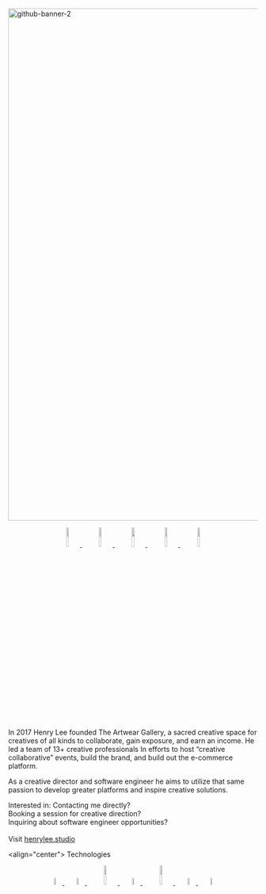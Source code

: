 # 

<a href = "https://henrylee.studio/"><a href = "https://henrylee.studio/">
<img width="1032" alt="github-banner-2" src="https://user-images.githubusercontent.com/101936420/171940001-352d1d91-92a6-410d-b768-c22ceebf646d.png"
alt = "Portfolio" alt = "Portfolio"></a>

<p align="center">
  <a href="https://henrylee.studio/" target="_blank">
    <img src="https://user-images.githubusercontent.com/101936420/172000054-7df36c23-7223-488f-8ecd-9f6bb4a79ff4.png" width="10%"/>
  </a>
&nbsp&nbsp
  <a href="https://www.linkedin.com/in/henry-lee-studio/" target="_blank">
    <img src="https://user-images.githubusercontent.com/101936420/172000064-68bffe39-7735-44bf-8b9e-5228913c5eed.png" width="10%"/>
  </a>
&nbsp&nbsp
  <a href="https://twitter.com/henryleestudio" target="_blank">
    <img src="https://user-images.githubusercontent.com/101936420/172000066-76823694-4946-4c18-9b6c-866c9428a49c.png" width="10%"/>
  </a>
&nbsp&nbsp
  <a href="https://angel.co/u/henry-lee-studio" target="_blank">
      <img src="https://user-images.githubusercontent.com/101936420/172000074-c75d3108-337c-4756-8a45-f05912613242.png" width="10%"/>
  </a>
&nbsp&nbsp
  <a href="https://docs.google.com/document/d/11bE3jL_fGmSpUj5IAVL7uvYC7NxaE7yJhx3ftZXw0As/edit" target="_blank">
      <img src="https://user-images.githubusercontent.com/101936420/172000081-20e4d8e7-7785-4e19-94a9-4be5cf40506c.png" width="10%"/>
  </a>
  </p>

In 2017 Henry Lee founded The Artwear Gallery, a sacred creative space for creatives of all kinds to collaborate, gain exposure, and earn an income. He led a team of 13+ creative professionals In efforts to host “creative collaborative” events, build the brand, and build out the e-commerce platform.

As a creative director and software engineer he aims to utilize that same passion to develop greater platforms and inspire creative solutions.

Interested in:
Contacting me directly? <br>
Booking a session for creative direction? <br>
Inquiring about software engineer opportunities? <br>
<br>
Visit <a href = "https://henrylee.studio/">henrylee.studio</a>


<align="center">
Technologies
</p>

<p align="center">
  <a href="https://henrylee.studio/" target="_blank">
    <img src="https://user-images.githubusercontent.com/101936420/175752566-bcb24006-569a-4ed6-991d-25793db22dd3.png" width="6%"/>
  </a>&nbsp&nbsp

  <a href="https://henrylee.studio/" target="_blank">
    <img src="https://user-images.githubusercontent.com/101936420/175752553-5e633f17-ad7e-4226-af52-66bcc23b79d6.png" width="6%"/>
  </a>&nbsp&nbsp

  <a href="https://henrylee.studio/" target="_blank">
    <img src="https://user-images.githubusercontent.com/101936420/175752559-35fd16cb-9972-451a-a2c5-ed6c2cdbbb5f.png" width="10%"/>
  </a>&nbsp&nbsp

  <a href="https://henrylee.studio/" target="_blank">
    <img src="https://user-images.githubusercontent.com/101936420/175752590-77571b58-d3bb-4d4f-b334-6e7b724c9f2e.png" width="6%"/>
  </a>&nbsp&nbsp

  <a href="https://henrylee.studio/" target="_blank">
    <img src="https://user-images.githubusercontent.com/101936420/175752599-1fed0463-9123-4573-95fe-193ea6a4b7af.png" width="10%"/>
  </a>&nbsp&nbsp  

  <a href="https://henrylee.studio/" target="_blank">
    <img src="https://user-images.githubusercontent.com/101936420/175752607-96bf6364-e6ee-4d28-af4d-acf6f1f93203.png" width="6%"/>
  </a>&nbsp&nbsp

  <a href="https://henrylee.studio/" target="_blank">
    <img src="https://user-images.githubusercontent.com/101936420/175752569-35e46914-6b83-4e30-9a56-95a21c11eb54.png" width="6%"/>
  </a>
</p>
